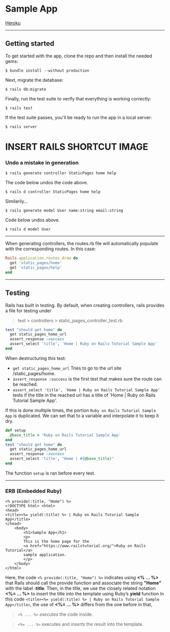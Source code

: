 # Sample App
[Heroku](https://powerful-waters-62992.herokuapp.com/)
___
## Getting started
To get started with the app, clone the repo and then install
the needed gems:
```
$ bundle install --without production
```
Next, migrate the database:
```
$ rails db:migrate
```
Finally, run the test suite to verify that everything is
working correctly:
```
$ rails test
```
If the test suite passes, you'll be ready to run the app in a
local server:
```
$ rails server
```
# INSERT RAILS SHORTCUT IMAGE
### Undo a mistake in generation
```
$ rails generate controller StaticPages home help
```
The code below undos the code above.
```
$ rails d controller StaticPages home help
```
Similarily...
```
$ rails generate model User name:string email:string
```
Code below undos above.
```
$ rails d model User
```
___
When generating controllers, the routes.rb file will automatically populate with the corresponding routes. In this case:
```ruby
Rails.application.routes.draw do
  get 'static_pages/home'
  get 'static_pages/help'
end
```
___
## Testing
Rails has built in testing. By default, when creating controllers, rails provides a file for testing under 
> test > controllers > static_pages_controller_test.rb
```ruby
test "should get home" do
  get static_pages_home_url
  assert_response :success
  assert_select 'title', 'Home | Ruby on Rails Tutorial Sample App'
end
```
When destructuring this test:
- `get static_pages_home_url` Tries to go to the url site /static_pages/home.
- `assert_response :success` is the first test that makes sure the route can be reached.
- `assert_select 'title', 'Home | Ruby on Rails Tutorial Sample App'` tests if the title in the reached url has a title of 'Home | Ruby on Rails Tutorial Sample App'.

If this is done multiple times, the portion `Ruby on Rails Tutorial Sample App` is duplicated. We can set that to a variable and interpolate it to keep it dry.
```ruby
def setup
  @base_title = 'Ruby on Rails Tutorial Sample App'
end
test "should get home" do
  get static_pages_home_url
  assert_response :success
  assert_select 'title', "Home | #{@base_title}"
end
```
The function `setup` is ran before every test.
___
### ERB (Embedded Ruby)
```
<% provide(:title, "Home") %>
<!DOCTYPE html> <html>
<head>
<title><%= yield(:title) %> | Ruby on Rails Tutorial Sample App</title>
</head> 
    <body>
        <h1>Sample App</h1> 
        <p>
        This is the home page for the
        <a href="https://www.railstutorial.org/">Ruby on Rails Tutorial</a>
        sample application.
        </p> 
    </body>
</html>
```
Here, the code `<% provide(:title, "Home") %>` indicates using **<% ... %>** that Rails should call the provide function and associate the string **"Home"** with the label **:title**. Then, in the title, we use the closely related notation **<%= ... %>** to insert the title into the template using Ruby’s **yield** function
In this code `<title><%= yield(:title) %> | Ruby on Rails Tutorial Sample App</title>`, the use of **<%= ... %>** differs from the one before in that,
> `<% ... %>` *executes* the code inside.

> `<%= ... %>` executes and *inserts* the result into the template.

